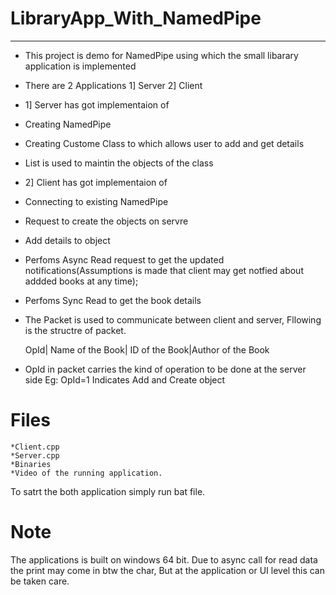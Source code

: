 # LibraryApp_With_NamedPipe

***************************************************
* This project is demo for NamedPipe using which the small libarary application is implemented
* There are 2 Applications
   1] Server
   2] Client

* 1] Server has got implementaion of
* Creating  NamedPipe
* Creating  Custome Class to which allows user to add and get details
* List is used to maintin the objects of the class
* 2] Client has got implementaion of
* Connecting to existing NamedPipe
* Request to create the objects on servre
* Add details to object
* Perfoms Async Read request to get the updated notifications(Assumptions is made that client may get notfied about addded
      books at any time);
* Perfoms Sync Read to get the book details
    
* The Packet is used to communicate between client and server, Fllowing is the structre of packet.

   OpId| Name of the Book|  ID of the Book|Author of the Book

       
 * OpId in packet carries the kind of operation to be done at the server side
    Eg: OpId=1 Indicates Add and Create object 
 
 
 # Files
    *Client.cpp
    *Server.cpp
    *Binaries
    *Video of the running application.
 To satrt the both application simply run bat file.
 
# Note
  The applications is built on windows 64 bit.
  Due to async call for read data the print may come in btw the char, But at the application or UI level this can be taken care.
